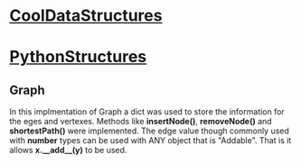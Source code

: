 # [__CoolDataStructures__](https://github.com/TiagoPersonalRepos/CoolDataStructures) <!-- [__CoolDataStructures__](../../README.md) --> #
# [PythonStructures](https://github.com/TiagoPersonalRepos/CoolDataStructures/PythonStructures) <!-- [PythonStructures](../README.md) --> #
## Graph ##

In this implmentation of Graph a dict was used to store the information for the eges and vertexes. Methods like __insertNode()__, __removeNode()__ and __shortestPath()__ were implemented. The edge value though commonly used with __number__ types can be used with ANY object that is "Addable". That is it allows __x.\_\_add\_\_(y)__ to be used.